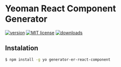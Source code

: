 # Yeoman React Component Generator 

[![version](https://img.shields.io/npm/v/generator-er-react-component.svg?style=flat-square)](http://npm.im/generator-er-react-component)
[![MIT license](https://img.shields.io/npm/l/generator-er-react-component.svg?style=flat-square)](https://opensource.org/licenses/mit)
[![downloads](https://img.shields.io/npm/dt/generator-er-react-component.svg?style=flat-square)](http://npm-stat.com/charts.html?package=generator-er-react-component)

## Instalation

```bash
$ npm install -g yo generator-er-react-component
```
